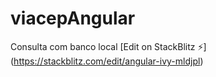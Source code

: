 # viacepAngular
Consulta com banco local
[Edit on StackBlitz ⚡️] (https://stackblitz.com/edit/angular-ivy-mldjpl)
